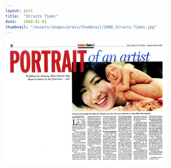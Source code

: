 ```yaml
---
layout: post
title:  "Straits Times"
date:   2000-01-01
thumbnail: "/assets/images/press/thumbnail/2000_Straits-Times.jpg"
---
```


![My image Name](/assets/images/press/2000_Straits-Times.jpg)